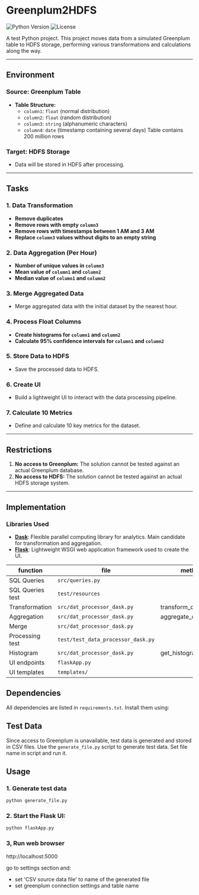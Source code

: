 
# Greenplum2HDFS

![Python Version](https://img.shields.io/badge/python-3.13%2B-blue)
![License](https://img.shields.io/badge/license-MIT-green)

A test Python project. This project moves data from a simulated Greenplum table to HDFS storage, performing various transformations and calculations along the way.

---

## Environment

### Source: Greenplum Table
- **Table Structure:**
  - `column1`: `float` (normal distribution)
  - `column2`: `float` (random distribution)
  - `column3`: `string` (alphanumeric characters)
  - `column4`: `date` (timestamp containing several days)
Table contains 200 million rows  

### Target: HDFS Storage
- Data will be stored in HDFS after processing.

---

## Tasks

### 1. Data Transformation
- **Remove duplicates**
- **Remove rows with empty `column3`**
- **Remove rows with timestamps between 1 AM and 3 AM**
- **Replace `column3` values without digits to an empty string**

### 2. Data Aggregation (Per Hour)
- **Number of unique values in `column3`**
- **Mean value of `column1` and `column2`**
- **Median value of `column1` and `column2`**

### 3. Merge Aggregated Data
- Merge aggregated data with the initial dataset by the nearest hour.

### 4. Process Float Columns
- **Create histograms for `column1` and `column2`**
- **Calculate 95% confidence intervals for `column1` and `column2`**

### 5. Store Data to HDFS
- Save the processed data to HDFS.

### 6. Create UI
- Build a lightweight UI to interact with the data processing pipeline.

### 7. Calculate 10 Metrics
- Define and calculate 10 key metrics for the dataset.

---

## Restrictions

1. **No access to Greenplum:** The solution cannot be tested against an actual Greenplum database.
2. **No access to HDFS:** The solution cannot be tested against an actual HDFS storage system.

---

## Implementation

### Libraries Used
- **[Dask](https://pypi.org/project/dask/)**: Flexible parallel computing library for analytics. Main candidate for transformation and aggregation.
- **[Flask](https://pypi.org/project/Flask/)**: Lightweight WSGI web application framework used to create the UI.

| function         | file                               | method               |
|------------------|------------------------------------|----------------------|
| SQL Queries      | `src/queries.py`                   |                      |
| SQL Queries test | `test/resources`                   |                      |
| Transformation   | `src/dat_processor_dask.py`        | transform_data_frame |
| Aggregation      | `src/dat_processor_dask.py`        | aggregate_data_frame |
| Merge            | `src/dat_processor_dask.py`        | 
| Processing test  | `test/test_data_processor_dask.py` |
| Histogram        | `src/dat_processor_dask.py`        | get_histogram        |
| UI endpoints     | `flaskApp.py`                      |
| UI templates     | `templates/`                       |


## Dependencies

All dependencies are listed in `requirements.txt`. Install them using:

## Test Data

Since access to Greenplum is unavailable, test data is generated and stored in CSV files. Use the `generate_file.py` script to generate test data.
Set file name in script and run it.

## Usage


### 1. Generate test data

```bash
python generate_file.py
```

### 2. Start the Flask UI: 

```bash
python flaskApp.py
```

### 3, Run web browser

http://localhost:5000

go to settings section and: 
- set 'CSV source data file' to name of the generated file
- set greenplum connection settings and table name

 